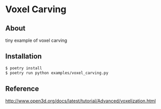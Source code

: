 # Voxel Carving

## About

tiny example of voxel carving

## Installation

```sh
$ poetry install
$ poetry run python examples/voxel_carving.py
```

## Reference

http://www.open3d.org/docs/latest/tutorial/Advanced/voxelization.html
